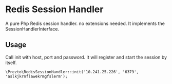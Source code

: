 # Redis Session Handler

A pure Php Redis session handler. no extensions needed. It implements the SessionHandlerInterface.

## Usage

Call init with host, port and password. It will register and start the session by itself.
```
\Prezto\RedisSessionHandler::init('10.241.25.226', '6379', 'aslkjkrnflawekrmgfslerm');
```
